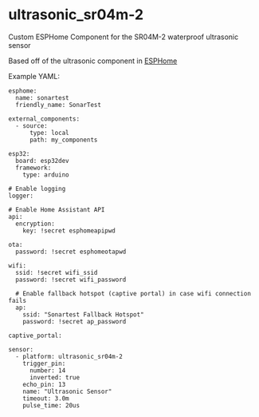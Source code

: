 # ultrasonic_sr04m-2
Custom ESPHome Component for the SR04M-2 waterproof ultrasonic sensor

Based off of the ultrasonic component in [ESPHome](https://github.com/esphome/esphome)

Example YAML:

```
esphome:
  name: sonartest
  friendly_name: SonarTest

external_components:
  - source:
      type: local
      path: my_components

esp32:
  board: esp32dev
  framework:
    type: arduino

# Enable logging
logger:

# Enable Home Assistant API
api:
  encryption:
    key: !secret esphomeapipwd

ota:
  password: !secret esphomeotapwd

wifi:
  ssid: !secret wifi_ssid
  password: !secret wifi_password

  # Enable fallback hotspot (captive portal) in case wifi connection fails
  ap:
    ssid: "Sonartest Fallback Hotspot"
    password: !secret ap_password

captive_portal:

sensor:
  - platform: ultrasonic_sr04m-2
    trigger_pin: 
      number: 14
      inverted: true
    echo_pin: 13
    name: "Ultrasonic Sensor"
    timeout: 3.0m
    pulse_time: 20us
```